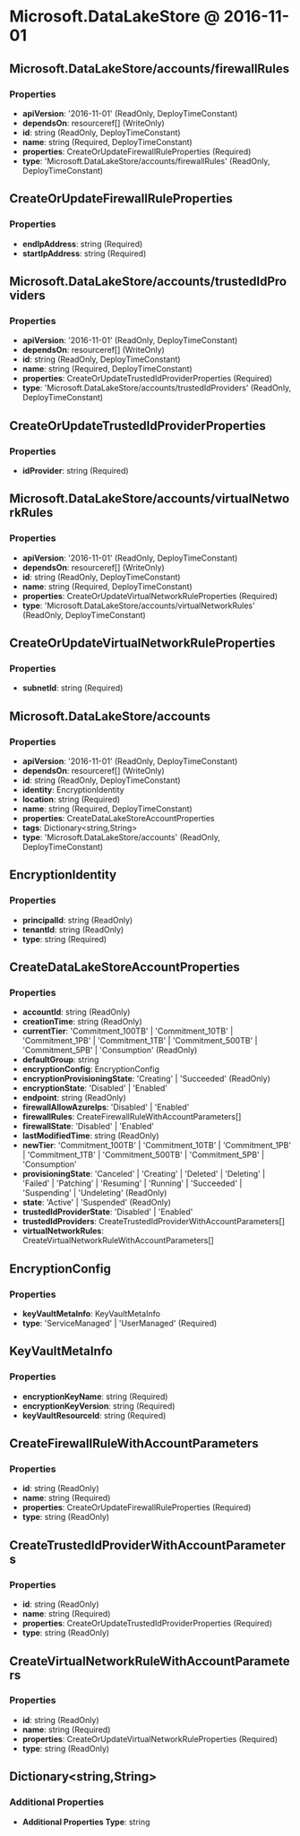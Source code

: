 # Microsoft.DataLakeStore @ 2016-11-01

## Microsoft.DataLakeStore/accounts/firewallRules
### Properties
* **apiVersion**: '2016-11-01' (ReadOnly, DeployTimeConstant)
* **dependsOn**: resourceref[] (WriteOnly)
* **id**: string (ReadOnly, DeployTimeConstant)
* **name**: string (Required, DeployTimeConstant)
* **properties**: CreateOrUpdateFirewallRuleProperties (Required)
* **type**: 'Microsoft.DataLakeStore/accounts/firewallRules' (ReadOnly, DeployTimeConstant)

## CreateOrUpdateFirewallRuleProperties
### Properties
* **endIpAddress**: string (Required)
* **startIpAddress**: string (Required)

## Microsoft.DataLakeStore/accounts/trustedIdProviders
### Properties
* **apiVersion**: '2016-11-01' (ReadOnly, DeployTimeConstant)
* **dependsOn**: resourceref[] (WriteOnly)
* **id**: string (ReadOnly, DeployTimeConstant)
* **name**: string (Required, DeployTimeConstant)
* **properties**: CreateOrUpdateTrustedIdProviderProperties (Required)
* **type**: 'Microsoft.DataLakeStore/accounts/trustedIdProviders' (ReadOnly, DeployTimeConstant)

## CreateOrUpdateTrustedIdProviderProperties
### Properties
* **idProvider**: string (Required)

## Microsoft.DataLakeStore/accounts/virtualNetworkRules
### Properties
* **apiVersion**: '2016-11-01' (ReadOnly, DeployTimeConstant)
* **dependsOn**: resourceref[] (WriteOnly)
* **id**: string (ReadOnly, DeployTimeConstant)
* **name**: string (Required, DeployTimeConstant)
* **properties**: CreateOrUpdateVirtualNetworkRuleProperties (Required)
* **type**: 'Microsoft.DataLakeStore/accounts/virtualNetworkRules' (ReadOnly, DeployTimeConstant)

## CreateOrUpdateVirtualNetworkRuleProperties
### Properties
* **subnetId**: string (Required)

## Microsoft.DataLakeStore/accounts
### Properties
* **apiVersion**: '2016-11-01' (ReadOnly, DeployTimeConstant)
* **dependsOn**: resourceref[] (WriteOnly)
* **id**: string (ReadOnly, DeployTimeConstant)
* **identity**: EncryptionIdentity
* **location**: string (Required)
* **name**: string (Required, DeployTimeConstant)
* **properties**: CreateDataLakeStoreAccountProperties
* **tags**: Dictionary<string,String>
* **type**: 'Microsoft.DataLakeStore/accounts' (ReadOnly, DeployTimeConstant)

## EncryptionIdentity
### Properties
* **principalId**: string (ReadOnly)
* **tenantId**: string (ReadOnly)
* **type**: string (Required)

## CreateDataLakeStoreAccountProperties
### Properties
* **accountId**: string (ReadOnly)
* **creationTime**: string (ReadOnly)
* **currentTier**: 'Commitment_100TB' | 'Commitment_10TB' | 'Commitment_1PB' | 'Commitment_1TB' | 'Commitment_500TB' | 'Commitment_5PB' | 'Consumption' (ReadOnly)
* **defaultGroup**: string
* **encryptionConfig**: EncryptionConfig
* **encryptionProvisioningState**: 'Creating' | 'Succeeded' (ReadOnly)
* **encryptionState**: 'Disabled' | 'Enabled'
* **endpoint**: string (ReadOnly)
* **firewallAllowAzureIps**: 'Disabled' | 'Enabled'
* **firewallRules**: CreateFirewallRuleWithAccountParameters[]
* **firewallState**: 'Disabled' | 'Enabled'
* **lastModifiedTime**: string (ReadOnly)
* **newTier**: 'Commitment_100TB' | 'Commitment_10TB' | 'Commitment_1PB' | 'Commitment_1TB' | 'Commitment_500TB' | 'Commitment_5PB' | 'Consumption'
* **provisioningState**: 'Canceled' | 'Creating' | 'Deleted' | 'Deleting' | 'Failed' | 'Patching' | 'Resuming' | 'Running' | 'Succeeded' | 'Suspending' | 'Undeleting' (ReadOnly)
* **state**: 'Active' | 'Suspended' (ReadOnly)
* **trustedIdProviderState**: 'Disabled' | 'Enabled'
* **trustedIdProviders**: CreateTrustedIdProviderWithAccountParameters[]
* **virtualNetworkRules**: CreateVirtualNetworkRuleWithAccountParameters[]

## EncryptionConfig
### Properties
* **keyVaultMetaInfo**: KeyVaultMetaInfo
* **type**: 'ServiceManaged' | 'UserManaged' (Required)

## KeyVaultMetaInfo
### Properties
* **encryptionKeyName**: string (Required)
* **encryptionKeyVersion**: string (Required)
* **keyVaultResourceId**: string (Required)

## CreateFirewallRuleWithAccountParameters
### Properties
* **id**: string (ReadOnly)
* **name**: string (Required)
* **properties**: CreateOrUpdateFirewallRuleProperties (Required)
* **type**: string (ReadOnly)

## CreateTrustedIdProviderWithAccountParameters
### Properties
* **id**: string (ReadOnly)
* **name**: string (Required)
* **properties**: CreateOrUpdateTrustedIdProviderProperties (Required)
* **type**: string (ReadOnly)

## CreateVirtualNetworkRuleWithAccountParameters
### Properties
* **id**: string (ReadOnly)
* **name**: string (Required)
* **properties**: CreateOrUpdateVirtualNetworkRuleProperties (Required)
* **type**: string (ReadOnly)

## Dictionary<string,String>
### Additional Properties
* **Additional Properties Type**: string

